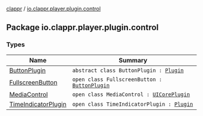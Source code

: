 [clappr](../index.md) / [io.clappr.player.plugin.control](./index.md)

## Package io.clappr.player.plugin.control

### Types

| Name | Summary |
|---|---|
| [ButtonPlugin](-button-plugin/index.md) | `abstract class ButtonPlugin : `[`Plugin`](-media-control/-plugin/index.md) |
| [FullscreenButton](-fullscreen-button/index.md) | `open class FullscreenButton : `[`ButtonPlugin`](-button-plugin/index.md) |
| [MediaControl](-media-control/index.md) | `open class MediaControl : `[`UICorePlugin`](../io.clappr.player.plugin.core/-u-i-core-plugin/index.md) |
| [TimeIndicatorPlugin](-time-indicator-plugin/index.md) | `open class TimeIndicatorPlugin : `[`Plugin`](-media-control/-plugin/index.md) |

